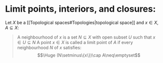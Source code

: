 
# Limit points, interiors, and closures:

Let $X$ be a [[Topological spaces#Topologies|topological space]] and $x\in X,A\subseteq X$:
> A neighbourhood of $x$ is a set $N\subseteq X$ with open subset $U$ such that $x\in U\subseteq N$
> A point $x\in X$ is called a limit point of $A$ if every neighbourhood $N$ of $x$ satisfies:$$\Huge (N\setminus\{x\})\cap A\neq\emptyset$$